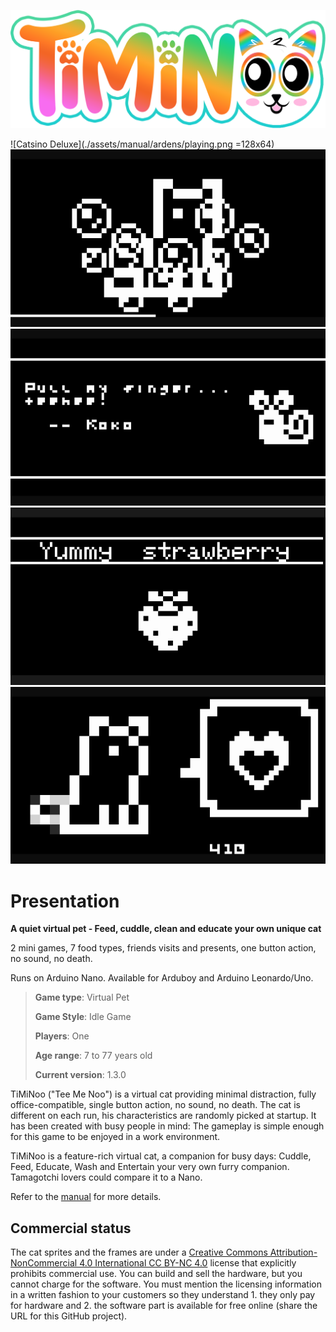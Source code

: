 ![TiMiNoo logo](./assets/logo/2.png "TiMiNoo logo")

![Catsino Deluxe](./assets/manual/ardens/playing.png =128x64)
![Catwash](./assets/manual/ardens/washing.png)
![School](./assets/manual/ardens/educating2.png)
![Feed](./assets/manual/ardens/feeding3.png)
![Cuddle](./assets/manual/ardens/need_cuddle.png)

# Presentation

**A quiet virtual pet - Feed, cuddle, clean and educate your own unique cat**

2 mini games, 7 food types, friends visits and presents, one button action, no sound, no death.

Runs on Arduino Nano. Available for Arduboy and Arduino Leonardo/Uno.

> **Game type**: Virtual Pet
>
> **Game Style**: Idle Game
>
> **Players**: One 
>
> **Age range**: 7 to 77 years old
>
> **Current version**: 1.3.0

TiMiNoo ("Tee Me Noo") is a virtual cat providing minimal distraction, fully office-compatible, single button action, no sound, no death. The cat is different on each run, his characteristics are randomly picked at startup. It has been created with busy people in mind: The gameplay is simple enough for this game to be enjoyed in a work environment.

TiMiNoo is a feature-rich virtual cat, a companion for busy days: Cuddle, Feed, Educate, Wash and Entertain your very own furry companion. Tamagotchi lovers could compare it to a Nano.

Refer to the [manual](./MANUAL.md) for more details.

## Commercial status
The cat sprites and the frames are under a [Creative Commons Attribution-NonCommercial 4.0 International CC BY-NC 4.0](https://creativecommons.org/licenses/by-nc/4.0/) license that explicitly prohibits commercial use. You can build and sell the hardware, but you cannot charge for the software. You must mention the licensing information in a written fashion to your customers so they understand 1. they only pay for hardware and 2. the software part is available for free online (share the URL for this GitHub project).
